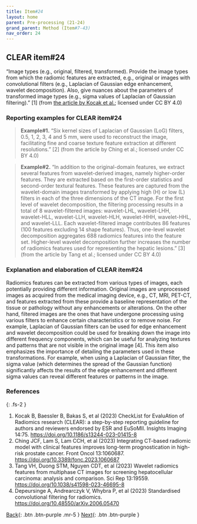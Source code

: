 ```yaml
---
title: Item#24
layout: home
parent: Pre-processing (21-24)
grand_parent: Method (Item#7-43)
nav_order: 24
---
```


## CLEAR item#24


“Image types (e.g., original, filtered, transformed). Provide the image types from which the radiomic features are extracted, e.g., original or images with convolutional filters (e.g., Laplacian of Gaussian edge enhancement, wavelet decomposition). Also, give nuances about the parameters of transformed image types (e.g., sigma values of Laplacian of Gaussian filtering).” [1] (from [the article by Kocak et al.](https://insightsimaging.springeropen.com/articles/10.1186/s13244-023-01415-8); licensed under CC BY 4.0)


### Reporting examples for CLEAR item#24

> **Example#1.** “Six kernel sizes of Laplacian of Gaussian (LoG) filters, 0.5, 1, 2, 3, 4 and 5 mm, were used to reconstruct the image, facilitating fine and coarse texture feature extraction at different resolutions.” [2] (from the article by Ching et al.; licensed under CC BY 4.0)

> **Example#2.** “In addition to the original-domain features, we extract several features from wavelet-derived images, namely higher-order features. They are extracted based on the first-order statistics and second-order textural features. These features are captured from the wavelet-domain images transformed by applying high (H) or low (L) filters in each of the three dimensions of the CT image. For the first level of wavelet decomposition, the filtering processing results in a total of 8 wavelet-filtered images: wavelet-LHL, wavelet-LHH, wavelet-HLL, wavelet-LLH, wavelet-HLH, wavelet-HHH, wavelet-HHL, and wavelet-LLL. Each wavelet-filtered image contributes 86 features (100 features excluding 14 shape features). Thus, one-level wavelet decomposition aggregates 688 radiomics features into the feature set. Higher-level wavelet decomposition further increases the number of radiomics features used for representing the hepatic lesions.” [3] (from the article by Tang et al.; licensed under CC BY 4.0)

### Explanation and elaboration of CLEAR item#24

Radiomics features can be extracted from various types of images, each potentially providing different information. Original images are unprocessed images as acquired from the medical imaging device, e.g., CT, MRI, PET-CT, and features extracted from these provide a baseline representation of the tissue or pathology without any enhancements or alterations. On the other hand, filtered images are the ones that have undergone processing using various filters to enhance certain characteristics or to remove noise. For example, Laplacian of Gaussian filters can be used for edge enhancement and wavelet decomposition could be used for breaking down the image into different frequency components, which can be useful for analyzing textures and patterns that are not visible in the original image [4]. This item also emphasizes the importance of detailing the parameters used in these transformations. For example, when using a Laplacian of Gaussian filter, the sigma value (which determines the spread of the Gaussian function) significantly affects the results of the edge enhancement and different sigma values can reveal different features or patterns in the image. 
### References

{: .fs-2 }

1. 	Kocak B, Baessler B, Bakas S, et al (2023) CheckList for EvaluAtion of Radiomics research (CLEAR): a step-by-step reporting guideline for authors and reviewers endorsed by ESR and EuSoMII. Insights Imaging 14:75. https://doi.org/10.1186/s13244-023-01415-8
2. 	Ching JCF, Lam S, Lam CCH, et al (2023) Integrating CT-based radiomic model with clinical features improves long-term prognostication in high-risk prostate cancer. Front Oncol 13:1060687. https://doi.org/10.3389/fonc.2023.1060687
3. 	Tang VH, Duong STM, Nguyen CDT, et al (2023) Wavelet radiomics features from multiphase CT images for screening hepatocellular carcinoma: analysis and comparison. Sci Rep 13:19559. https://doi.org/10.1038/s41598-023-46695-8
4. 	Depeursinge A, Andrearczyk V, Whybra P, et al (2023) Standardised convolutional filtering for radiomics. https://doi.org/10.48550/arXiv.2006.05470

[Back](https://radiomic.github.io/CLEAR-E3/docs/Method%20(Item%207-43)/Pre-processing%20(21-24)/Item23.html){: .btn .btn-purple .mr-5 }
[Next](https://radiomic.github.io/CLEAR-E3/docs/Method%20(Item%207-43)/Feature%20extraction%20(25-28)/Item25.html){: .btn .btn-purple   }
